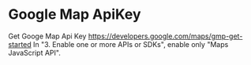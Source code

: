 

# Google Map ApiKey

Get Googe Map Api Key
https://developers.google.com/maps/gmp-get-started
In "3. Enable one or more APIs or SDKs", enable only "Maps JavaScript API".
